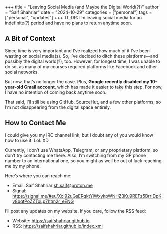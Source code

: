 +++
title = "Leaving Social Media (and Maybe the Digital World(?))"
author = "Saif Shahriar"
date = "2024-10-29"
categories = ["personal"]
tags = ["personal", "updates"]
+++
TL;DR: I’m leaving social media for an indefinite(?) period and have no plans to
return anytime soon.

A Bit of Context
----------------
Since time is very important and I’ve realized how much of it I’ve been wasting
on social media(s). So, I’ve decided to ditch these platforms—and possibly
the digital world(?), too. However, for longest time, I was unable to do so, as
many of my courses required platforms like Facebook and other social networks.

But now, that’s no longer the case. Plus, **Google recently disabled my
10-year-old Gmail account**, which has made it easier to take this step. For
now, I have no intention of coming back anytime soon.

That said, I’ll still be using GitHub, SourceHut, and a few other platforms, so
I’m not disappearing from the digital space entirely.

How to Contact Me
-----------------
I could give you my IRC channel link, but I doubt any of you would know how to
use it. Lol. XD

Currently, I don’t use WhatsApp, Telegram, or any proprietary platform, so don’t
try contacting me there. Also, I’m switching from my GP phone number to an
international one, so you might as well be out of luck reaching me by my phone.


Here’s where you can reach me:
- Email: Saif Shahriar <sh.saif@proton.me>
- Signal: https://signal.me/#eu/XcI92uGsERqktYiWxykpWNHZ3Ku9REFz5BrrIDpKv8bqtPoZZTxLp7htm2r_eENG

I’ll post any updates on my website. If you care, follow the RSS feed:
- Website: https://saifshahriar.github.io
- RSS: https://saifshahriar.github.io/index.xml
